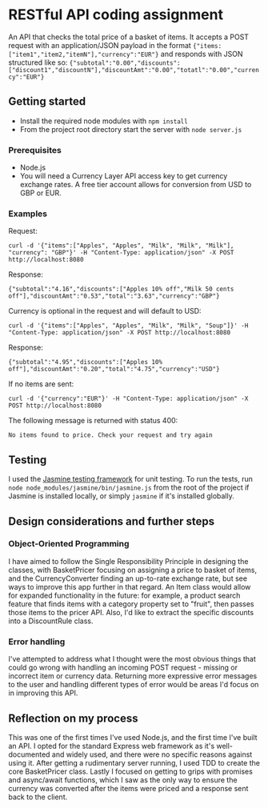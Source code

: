 # RESTful API coding assignment

An API that checks the total price of a basket of items. It accepts a POST request with an application/JSON payload in the format `{"items:["item1","item2,"itemN"],"currency":"EUR"}` and responds with JSON structured like so: `{"subtotal":"0.00","discounts":["discount1","discountN"],"discountAmt":"0.00","totatl":"0.00","currency":"EUR"}` 

## Getting started

- Install the required node modules with `npm install`
- From the project root directory start the server with `node server.js`

### Prerequisites

- Node.js
- You will need a Currency Layer API access key to get currency exchange rates. A free tier account allows for conversion from USD to GBP or EUR.

### Examples

Request: 
```
curl -d '{"items":["Apples", "Apples", "Milk", "Milk", "Milk"], "currency": "GBP"}' -H "Content-Type: application/json" -X POST http://localhost:8080
```
Response: 
```
{"subtotal":"4.16","discounts":["Apples 10% off","Milk 50 cents off"],"discountAmt":"0.53","total":"3.63","currency":"GBP"}
```

Currency is optional in the request and will default to USD: 
```
curl -d '{"items":["Apples", "Apples", "Milk", "Milk", "Soup"]}' -H "Content-Type: application/json" -X POST http://localhost:8080
```
Response:
```
{"subtotal":"4.95","discounts":["Apples 10% off"],"discountAmt":"0.20","total":"4.75","currency":"USD"}
```

If no items are sent:
```
curl -d '{"currency":"EUR"}' -H "Content-Type: application/json" -X POST http://localhost:8080
```
The following message is returned with status 400:
```
No items found to price. Check your request and try again
```

## Testing

I used the [Jasmine testing framework](https://jasmine.github.io/setup/nodejs.html) for unit testing. To run the tests, run `node node_modules/jasmine/bin/jasmine.js` from the root of the project if Jasmine is installed locally, or simply `jasmine` if it's installed globally. 

## Design considerations and further steps

### Object-Oriented Programming

I have aimed to follow the Single Responsibility Principle in designing the classes, with BasketPricer focusing on assigning a price to basket of items, and the CurrencyConverter finding an up-to-rate exchange rate, but see ways to improve this app further in that regard. An Item class would allow for expanded functionality in the future: for example, a product search feature that finds items with a category property set to "fruit", then passes those items to the pricer API. Also, I'd like to extract the specific discounts into a DiscountRule class.

### Error handling

I've attempted to address what I thought were the most obvious things that could go wrong with handling an incoming POST request - missing or incorrect item or currency data. Returning more expressive error messages to the user and handling different types of error would be areas I'd focus on in improving this API.

## Reflection on my process

This was one of the first times I've used Node.js, and the first time I've built an API. I opted for the standard Express web framework as it's well-documented and widely used, and there were no specific reasons against using it. After getting a rudimentary server running, I used TDD to create the core BasketPricer class. Lastly I focused on getting to grips with promises and async/await functions, which I saw as the only way to ensure the currency was converted after the items were priced and a response sent back to the client. 
